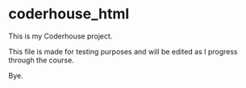 # coderhouse_html
This is my Coderhouse project.

This file is made for testing purposes and will be edited as I progress 
through the course. 

Bye.
